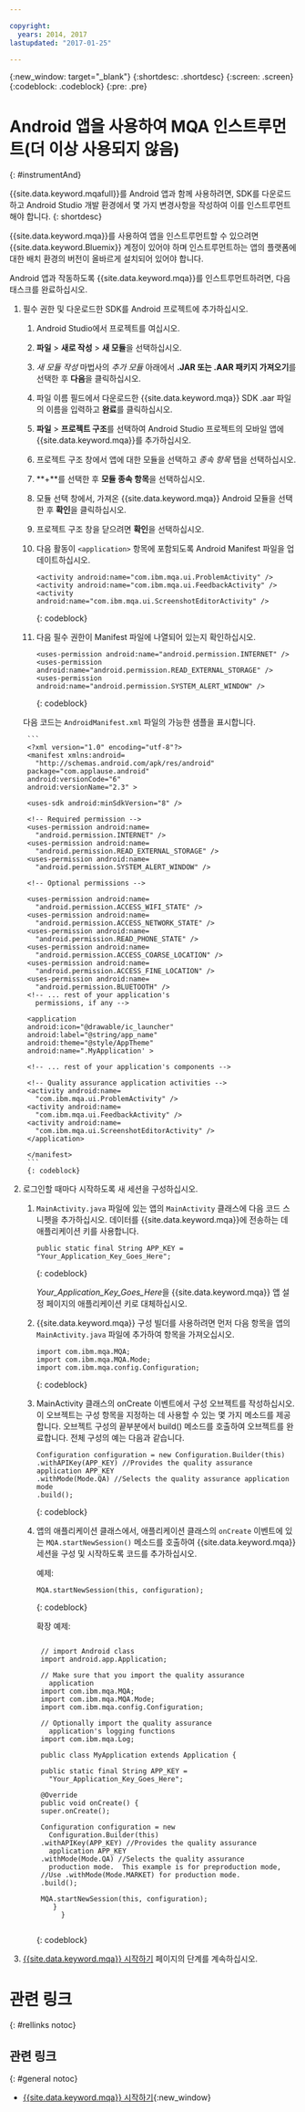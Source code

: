 ```yaml
---

copyright:
  years: 2014, 2017
lastupdated: "2017-01-25"

---
```


{:new_window: target="_blank"}
{:shortdesc: .shortdesc}
{:screen: .screen}
{:codeblock: .codeblock}
{:pre: .pre}


# Android 앱을 사용하여 MQA 인스트루먼트(더 이상 사용되지 않음)
{: #instrumentAnd}


{{site.data.keyword.mqafull}}를 Android 앱과 함께 사용하려면, SDK를 다운로드하고 Android Studio 개발 환경에서 몇 가지 변경사항을 작성하여 이를 인스트루먼트해야 합니다.
{: shortdesc}

{{site.data.keyword.mqa}}를 사용하여 앱을 인스트루먼트할 수 있으려면 {{site.data.keyword.Bluemix}} 계정이 있어야 하며 인스트루먼트하는 앱의 플랫폼에 대한 배치 환경의 버전이 올바르게 설치되어 있어야 합니다. 

Android 앱과 작동하도록 {{site.data.keyword.mqa}}를 인스트루먼트하려면, 다음 태스크를 완료하십시오. 

1. 필수 권한 및 다운로드한 SDK를 Android 프로젝트에 추가하십시오. 

	1. Android Studio에서 프로젝트를 여십시오. 
	
	2. **파일** > **새로 작성** > **새 모듈**을 선택하십시오. 
	
	3. *새 모듈 작성* 마법사의 *추가 모듈* 아래에서 **.JAR 또는 .AAR 패키지 가져오기**를 선택한 후 **다음**을 클릭하십시오. 
	
	4. 파일 이름 필드에서 다운로드한 {{site.data.keyword.mqa}} SDK .aar 파일의 이름을 입력하고 **완료**를 클릭하십시오. 
	
	5. **파일** > **프로젝트 구조**를 선택하여 Android Studio 프로젝트의 모바일 앱에 {{site.data.keyword.mqa}}를 추가하십시오. 
	
	6. 프로젝트 구조 창에서 앱에 대한 모듈을 선택하고 *종속 항목* 탭을 선택하십시오. 
	
	7. **+**를 선택한 후 **모듈 종속 항목**을 선택하십시오. 
	
	8. 모듈 선택 창에서, 가져온 {{site.data.keyword.mqa}} Android 모듈을 선택한 후 **확인**을 클릭하십시오. 
	
	9. 프로젝트 구조 창을 닫으려면 **확인**을 선택하십시오. 
	
	10. 다음 활동이 `<application>` 항목에 포함되도록 Android Manifest 파일을 업데이트하십시오. 
	    
		```
		<activity android:name="com.ibm.mqa.ui.ProblemActivity" />
		<activity android:name="com.ibm.mqa.ui.FeedbackActivity" />
		<activity android:name="com.ibm.mqa.ui.ScreenshotEditorActivity" />
		```
		{: codeblock}
	   
	11. 다음 필수 권한이 Manifest 파일에 나열되어 있는지 확인하십시오. 
	
		```
		<uses-permission android:name="android.permission.INTERNET" /> 
		<uses-permission android:name="android.permission.READ_EXTERNAL_STORAGE" />
		<uses-permission android:name="android.permission.SYSTEM_ALERT_WINDOW" />
		```
		{: codeblock}
   
	다음 코드는 `AndroidManifest.xml` 파일의 가능한 샘플을 표시합니다. 

		```
		<?xml version="1.0" encoding="utf-8"?>
        <manifest xmlns:android=
		  "http://schemas.android.com/apk/res/android"
        package="com.applause.android"
        android:versionCode="6"
        android:versionName="2.3" >

        <uses-sdk android:minSdkVersion="8" />

        <!-- Required permission -->
        <uses-permission android:name=
		  "android.permission.INTERNET" /> 
        <uses-permission android:name=
		  "android.permission.READ_EXTERNAL_STORAGE" />
        <uses-permission android:name=
		  "android.permission.SYSTEM_ALERT_WINDOW" /> 

        <!-- Optional permissions -->
  
        <uses-permission android:name=
		  "android.permission.ACCESS_WIFI_STATE" />
        <uses-permission android:name=
		  "android.permission.ACCESS_NETWORK_STATE" />
        <uses-permission android:name=
		  "android.permission.READ_PHONE_STATE" />
        <uses-permission android:name=
		  "android.permission.ACCESS_COARSE_LOCATION" />
        <uses-permission android:name=
		  "android.permission.ACCESS_FINE_LOCATION" />
        <uses-permission android:name=
		  "android.permission.BLUETOOTH" />
        <!-- ... rest of your application's 
		  permissions, if any -->

        <application
        android:icon="@drawable/ic_launcher"
        android:label="@string/app_name"
        android:theme="@style/AppTheme"
        android:name=".MyApplication' >

        <!-- ... rest of your application's components -->

        <!-- Quality assurance application activities -->
        <activity android:name=
		  "com.ibm.mqa.ui.ProblemActivity" />
        <activity android:name=
		  "com.ibm.mqa.ui.FeedbackActivity" />
        <activity android:name=
		  "com.ibm.mqa.ui.ScreenshotEditorActivity" /> 
        </application>

        </manifest>
		```
	    {: codeblock}

2. 로그인할 때마다 시작하도록 새 세션을 구성하십시오. 

	1. `MainActivity.java` 파일에 있는 앱의 `MainActivity` 클래스에 다음 코드 스니펫을 추가하십시오. 데이터를 {{site.data.keyword.mqa}}에 전송하는 데 애플리케이션 키를 사용합니다. 
		 
		```
		public static final String APP_KEY = "Your_Application_Key_Goes_Here";
		```
		{: codeblock}
		
		*Your_Application_Key_Goes_Here*을 {{site.data.keyword.mqa}} 앱 설정 페이지의 애플리케이션 키로 대체하십시오. 
	
	2. {{site.data.keyword.mqa}} 구성 빌더를 사용하려면 먼저 다음 항목을 앱의 `MainActivity.java` 파일에 추가하여 항목을 가져오십시오.  
		
		```
		import com.ibm.mqa.MQA;
		import com.ibm.mqa.MQA.Mode;
		import com.ibm.mqa.config.Configuration;
		```
		{: codeblock}
		
	3. MainActivity 클래스의 onCreate 이벤트에서 구성 오브젝트를 작성하십시오. 이 오브젝트는 구성 항목을 지정하는 데 사용할 수 있는 몇 가지 메소드를 제공합니다. 오브젝트 구성의 끝부분에서 build() 메소드를 호출하여 오브젝트를 완료합니다. 전체 구성의 예는 다음과 같습니다. 
	
		```
		Configuration configuration = new Configuration.Builder(this)
		.withAPIKey(APP_KEY) //Provides the quality assurance application APP_KEY
		.withMode(Mode.QA) //Selects the quality assurance application mode
		.build();
		```
		{: codeblock}
	
	4. 앱의 애플리케이션 클래스에서, 애플리케이션 클래스의 `onCreate` 이벤트에 있는 `MQA.startNewSession()` 메소드를 호출하여 {{site.data.keyword.mqa}} 세션을 구성 및 시작하도록 코드를 추가하십시오. 
	
	    예제:  
		   
		```
		MQA.startNewSession(this, configuration);
		```
		{: codeblock}

        확장 예제: 

		<pre><code>
		// import Android class
        import android.app.Application;

        // Make sure that you import the quality assurance 
		  application
        import com.ibm.mqa.MQA;
        import com.ibm.mqa.MQA.Mode;
        import com.ibm.mqa.config.Configuration;

        // Optionally import the quality assurance 
		  application's logging functions
        import com.ibm.mqa.Log;

        public class MyApplication extends Application {
 
	    public static final String APP_KEY = 
		  "Your_Application_Key_Goes_Here";
 
	    @Override
	    public void onCreate() {
		super.onCreate();
		 
		Configuration configuration = new 
		  Configuration.Builder(this)
		.withAPIKey(APP_KEY) //Provides the quality assurance 
		  application APP_KEY
		.withMode(Mode.QA) //Selects the quality assurance 
		  production mode.  This example is for preproduction mode, 
		//Use .withMode(Mode.MARKET) for production mode. 
		.build();
 
		MQA.startNewSession(this, configuration);
	       }
             }
		</code></pre>
		{: codeblock}

3. [{{site.data.keyword.mqa}} 시작하기](index.html) 페이지의 단계를 계속하십시오. 


# 관련 링크
{: #rellinks notoc}

## 관련 링크
{: #general notoc}
* [{{site.data.keyword.mqa}} 시작하기](index.html){:new_window}
